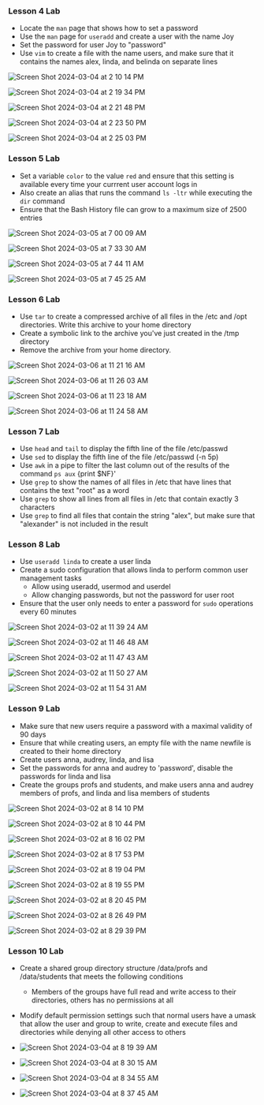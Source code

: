 ### Lesson 4 Lab
- Locate the `man` page that shows how to set a password
- Use the `man` page for `useradd` and create a user with the name Joy
- Set the password for user Joy to "password"
- Use `vim` to create a file with the name users, and make sure that it contains the names alex, linda, and belinda on separate lines

 ![Screen Shot 2024-03-04 at 2 10 14 PM](https://github.com/Mario7F/RHEL9/assets/59115100/cf7d47ba-0c1a-4120-ab08-e5043eb6d0c9)

 ![Screen Shot 2024-03-04 at 2 19 34 PM](https://github.com/Mario7F/RHEL9/assets/59115100/c37ffc59-daeb-4561-85a6-d8d4f0f8b029)

 ![Screen Shot 2024-03-04 at 2 21 48 PM](https://github.com/Mario7F/RHEL9/assets/59115100/f63b5ff2-cd45-4a30-8030-d93d1d527bc1)

 ![Screen Shot 2024-03-04 at 2 23 50 PM](https://github.com/Mario7F/RHEL9/assets/59115100/42ed38f4-2e34-4fa3-9cc3-e4f70b25e3cc)

 ![Screen Shot 2024-03-04 at 2 25 03 PM](https://github.com/Mario7F/RHEL9/assets/59115100/ee96ac8d-4020-4498-9e5e-944bc79d5854)

 ### Lesson 5 Lab
 - Set a variable `color` to the value `red` and ensure that this setting is available every time your currrent user account logs in
 - Also create an alias that runs the command `ls -ltr` while executing the `dir` command
 - Ensure that the Bash History file can grow to a maximum size of 2500 entries

 ![Screen Shot 2024-03-05 at 7 00 09 AM](https://github.com/Mario7F/RHEL9/assets/59115100/69c5c3ed-3175-499b-aad5-840773c990c4)

 ![Screen Shot 2024-03-05 at 7 33 30 AM](https://github.com/Mario7F/RHEL9/assets/59115100/09d4b7a9-1d53-4cdb-a894-b0276fcb2d0f)

 ![Screen Shot 2024-03-05 at 7 44 11 AM](https://github.com/Mario7F/RHEL9/assets/59115100/a3df539d-6bc8-46f1-81cb-ce26f3d9eb0e)

 ![Screen Shot 2024-03-05 at 7 45 25 AM](https://github.com/Mario7F/RHEL9/assets/59115100/6c5496bd-31f3-453d-a32f-35a147d3ae52)

 ### Lesson 6 Lab
 - Use `tar` to create a compressed archive of all files in the /etc and /opt directories. Write this archive to your home directory
 - Create a symbolic link to the archive you've just created in the /tmp directory
 - Remove the archive from your home directory.

  ![Screen Shot 2024-03-06 at 11 21 16 AM](https://github.com/Mario7F/RHEL9/assets/59115100/e612b9bf-ca13-402c-b6d8-32cb0e662912)

  ![Screen Shot 2024-03-06 at 11 26 03 AM](https://github.com/Mario7F/RHEL9/assets/59115100/272c0cda-2202-4cbb-b100-7041032a63ee)

  ![Screen Shot 2024-03-06 at 11 23 18 AM](https://github.com/Mario7F/RHEL9/assets/59115100/235f9701-7cb1-4b13-9870-23fe93478f01)

  ![Screen Shot 2024-03-06 at 11 24 58 AM](https://github.com/Mario7F/RHEL9/assets/59115100/f750aad9-9748-4d21-ae5c-b0728acc56da)

  ### Lesson 7 Lab
  - Use `head` and `tail` to display the fifth line of the file /etc/passwd
  - Use `sed` to display the fifth line of the file /etc/passwd (-n 5p)
  - Use `awk` in a pipe to filter the last column out of the results of the command `ps aux` {print $NF}'
  - Use `grep` to show the names of all files in /etc that have lines that contains the text "root" as a word
  - Use `grep` to show all lines from all files in /etc that contain exactly 3 characters
  - Use `grep` to find all files that contain the string "alex", but make sure that "alexander" is not included in the result
  

### Lesson 8 Lab

- Use `useradd linda` to create a user linda
- Create a sudo configuration that allows linda to perform common user management tasks
  - Allow using useradd, usermod and userdel
  - Allow changing passwords, but not the password for user root
- Ensure that the user only needs to enter a password for `sudo` operations every 60 minutes

![Screen Shot 2024-03-02 at 11 39 24 AM](https://github.com/Mario7F/RHEL9/assets/59115100/a9e6592d-dc39-4cc2-8541-6ac85358fd7f)

![Screen Shot 2024-03-02 at 11 46 48 AM](https://github.com/Mario7F/RHEL9/assets/59115100/4d02a892-8a59-4b1b-a8fb-9434d3709039)

![Screen Shot 2024-03-02 at 11 47 43 AM](https://github.com/Mario7F/RHEL9/assets/59115100/97e79fa8-55b5-405c-bf0d-2e8e0694c5be)

![Screen Shot 2024-03-02 at 11 50 27 AM](https://github.com/Mario7F/RHEL9/assets/59115100/3076d7c3-a780-4808-92ce-ddce0c6c1691)

![Screen Shot 2024-03-02 at 11 54 31 AM](https://github.com/Mario7F/RHEL9/assets/59115100/c7d1f100-6729-4c77-b4bc-b6ebb297d404)


### Lesson 9 Lab

- Make sure that new users require a password with a maximal validity of 90 days
- Ensure that while creating users, an empty file with the name newfile is created to their home directory
- Create users anna, audrey, linda, and lisa
- Set the passwords for anna and audrey to 'password', disable the passwords for linda and lisa
- Create the groups profs and students, and make users anna and audrey members of profs, and linda and lisa members of students

![Screen Shot 2024-03-02 at 8 14 10 PM](https://github.com/Mario7F/RHEL9/assets/59115100/815acaba-8a3d-4218-b5f4-5d583bdf7b53)

![Screen Shot 2024-03-02 at 8 10 44 PM](https://github.com/Mario7F/RHEL9/assets/59115100/8682c74a-1dcb-4218-96ee-6a4de2b79af3)

![Screen Shot 2024-03-02 at 8 16 02 PM](https://github.com/Mario7F/RHEL9/assets/59115100/8cd21a2a-7984-4d98-bceb-09c24a2abf9c)

![Screen Shot 2024-03-02 at 8 17 53 PM](https://github.com/Mario7F/RHEL9/assets/59115100/83084055-1372-44a0-941a-6d3183454c97)


![Screen Shot 2024-03-02 at 8 19 04 PM](https://github.com/Mario7F/RHEL9/assets/59115100/fd84ee35-7a2f-4f7d-a39e-30d58aa79952)

![Screen Shot 2024-03-02 at 8 19 55 PM](https://github.com/Mario7F/RHEL9/assets/59115100/cdd972ec-6962-44e8-97ea-ab13aacc6cb9)

![Screen Shot 2024-03-02 at 8 20 45 PM](https://github.com/Mario7F/RHEL9/assets/59115100/9ea34763-a804-4038-b295-f2ec39683640)

![Screen Shot 2024-03-02 at 8 26 49 PM](https://github.com/Mario7F/RHEL9/assets/59115100/cfa8540f-cd1e-4732-a37e-bddb779c5409)

![Screen Shot 2024-03-02 at 8 29 39 PM](https://github.com/Mario7F/RHEL9/assets/59115100/01a2efae-321f-458a-9b90-7d26a9641100)

### Lesson 10 Lab
- Create a shared group directory structure /data/profs and /data/students that meets the following conditions
   - Members of the groups have full read and write access to their directories, others has no permissions at all
- Modify default permission settings such that normal users have a umask that allow the user and group to write, create and execute files and directories while denying all other access to others

- ![Screen Shot 2024-03-04 at 8 19 39 AM](https://github.com/Mario7F/RHEL9/assets/59115100/6a40600b-78f7-4792-990d-b65399ba169a)

- ![Screen Shot 2024-03-04 at 8 30 15 AM](https://github.com/Mario7F/RHEL9/assets/59115100/7b7e78ff-95b2-4301-bb54-3fb6c20aa2c8)

- ![Screen Shot 2024-03-04 at 8 34 55 AM](https://github.com/Mario7F/RHEL9/assets/59115100/4b30bbce-a98d-479b-83f4-fa6eb9f18464)

- ![Screen Shot 2024-03-04 at 8 37 45 AM](https://github.com/Mario7F/RHEL9/assets/59115100/5b753bf3-ff96-446e-9527-01f842d1d5c9)
